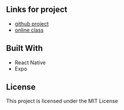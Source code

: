 ## Links for project
- [github project](https://github.com/JustinNothling/react-native-fuckingWeather)
- [online class](http://cloneable.io/)

## Built With
- React Native
- Expo

## License
This project is licensed under the MIT License
